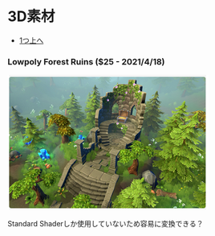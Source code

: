 # 3D素材

- [1つ上へ](./../index.md)

### Lowpoly Forest Ruins ($25 - 2021/4/18)

![forest_ruins_thumb](./media/forest_ruins_thumb.png)

Standard Shaderしか使用していないため容易に変換できる？